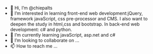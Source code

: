- 👋 Hi, I’m @chiepalts
- 👀 I’m interested in learning front-end web development:jQuery, framework javaScript, css pre-processor and CMS. I also want to deepen the study in html,css and bootstrap. In back-end web development: c# and python.
- 🌱 I’m currently learning javaScript, asp.net and c#
- 💞️ I’m looking to collaborate on ...
- 📫 How to reach me ...

<!---
chiepalts/chiepalts is a ✨ special ✨ repository because its `README.md` (this file) appears on your GitHub profile.
You can click the Preview link to take a look at your changes.
--->
